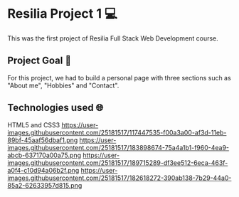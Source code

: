 # Resilia Project 1 💻	
This was the first project of Resilia Full Stack Web Development course.

##  Project Goal 📍
For this project, we had to build a personal page with three sections such as "About me", "Hobbies" and "Contact". 

## Technologies used 🌐
HTML5 and CSS3
https://user-images.githubusercontent.com/25181517/117447535-f00a3a00-af3d-11eb-89bf-45aaf56dbaf1.png
https://user-images.githubusercontent.com/25181517/183898674-75a4a1b1-f960-4ea9-abcb-637170a00a75.png
https://user-images.githubusercontent.com/25181517/189715289-df3ee512-6eca-463f-a0f4-c10d94a06b2f.png
https://user-images.githubusercontent.com/25181517/182618272-390ab138-7b29-44a0-85a2-62633957d815.png



